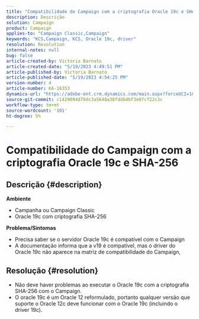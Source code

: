 ```yaml
---
title: "Compatibilidade do Campaign com a criptografia Oracle 19c e SHA-256"
description: Descrição
solution: Campaign
product: Campaign
applies-to: "Campaign Classic,Campaign"
keywords: "KCS,Campaign, KCS, Oracle 19c, driver"
resolution: Resolution
internal-notes: null
bug: false
article-created-by: Victoria Barnato
article-created-date: "5/19/2023 4:49:51 PM"
article-published-by: Victoria Barnato
article-published-date: "5/19/2023 4:54:25 PM"
version-number: 4
article-number: KA-16353
dynamics-url: "https://adobe-ent.crm.dynamics.com/main.aspx?forceUCI=1&pagetype=entityrecord&etn=knowledgearticle&id=9d9f2727-65f6-ed11-8848-6045bd0065b6"
source-git-commit: c1429094d78dc3a5648a38fdd64bf3e07cf22c3c
workflow-type: tm+mt
source-wordcount: '101'
ht-degree: 5%

---
```


# Compatibilidade do Campaign com a criptografia Oracle 19c e SHA-256

## Descrição {#description}

<b>Ambiente</b>
- Campanha ou Campaign Classic
- Oracle 19c com criptografia SHA-256

<b>Problema/Sintomas</b>
- Precisa saber se o servidor Oracle 19c é compatível com o Campaign
- A documentação informa que a v19 é compatível, mas o driver do Oracle 19c não aparece na matriz de compatibilidade do Campaign,



## Resolução {#resolution}


- Não deve haver problemas ao executar o Oracle 19c com a criptografia SHA-256 com o Campaign.
- O oracle 19c é um Oracle 12 reformulado, portanto qualquer versão que suporte o Oracle 12c deve funcionar com o Oracle 19c (incluindo o driver 19c).



